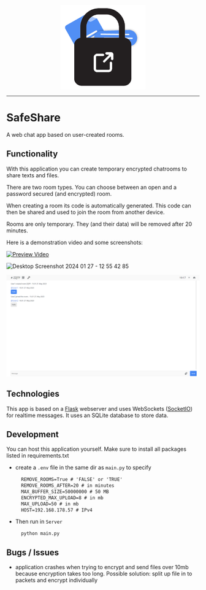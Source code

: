 <!-- Logo -->
<p align="center">
  <img width="220" src="./Server/static/icons/page_icon.png">
</p>

---

# SafeShare

A web chat app based on user-created rooms.

## Functionality

With this application you can create temporary encrypted chatrooms to share texts and files.

There are two room types. You can choose between an open and a password secured (and encrypted) room.

When creating a room its code is automatically generated. This code can then be shared and used to join the room from another device.

Rooms are only temporary. They (and their data) will be removed after 20 minutes.

Here is a demonstration video and some screenshots:

[![Preview Video](https://img.youtube.com/vi/T5PgWZuBvI0/0.jpg)](https://www.youtube.com/watch?v=T5PgWZuBvI0)

![Desktop Screenshot 2024 01 27 - 12 55 42 85](https://github.com/1ars-d/SafeShare/assets/71517515/3906c117-16b8-49d8-8a57-25a5c95f7b1a)

![Screenshot](Screenshot.png "Screenshot")

## Technologies

This app is based on a [Flask](https://flask.palletsprojects.com/) webserver and uses WebSockets ([SocketIO](https://socket.io/)) for realtime messages. It uses an SQLite database to store data.

## Development

You can host this application yourself. Make sure to install all packages listed in requirements.txt

- create a `.env` file in the same dir as `main.py` to specify

        REMOVE_ROOMS=True # 'FALSE' or 'TRUE'
        REMOVE_ROOMS_AFTER=20 # in minutes
        MAX_BUFFER_SIZE=50000000 # 50 MB
        ENCRYPTED_MAX_UPLOAD=8 # in mb
        MAX_UPLOAD=50 # in mb
        HOST=192.168.178.57 # IPv4

- Then run in `Server`

        python main.py

## Bugs / Issues

- application crashes when trying to encrypt and send files over 10mb because encryption takes too long.
  Possible solution: split up file in to packets and encrypt individually
